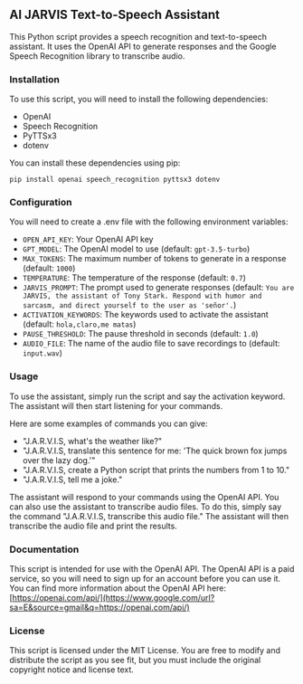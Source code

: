 ## AI JARVIS Text-to-Speech Assistant

This Python script provides a speech recognition and text-to-speech assistant. It uses the OpenAI API to generate responses and the Google Speech Recognition library to transcribe audio.

### Installation

To use this script, you will need to install the following dependencies:

  * OpenAI
  * Speech Recognition
  * PyTTSx3
  * dotenv

You can install these dependencies using pip:

```
pip install openai speech_recognition pyttsx3 dotenv
```

### Configuration

You will need to create a .env file with the following environment variables:

  * `OPEN_API_KEY`: Your OpenAI API key
  * `GPT_MODEL`: The OpenAI model to use (default: `gpt-3.5-turbo`)
  * `MAX_TOKENS`: The maximum number of tokens to generate in a response (default: `1000`)
  * `TEMPERATURE`: The temperature of the response (default: `0.7`)
  * `JARVIS_PROMPT`: The prompt used to generate responses (default: `You are JARVIS, the assistant of Tony Stark. Respond with humor and sarcasm, and direct yourself to the user as 'señor'.`)
  * `ACTIVATION_KEYWORDS`: The keywords used to activate the assistant (default: `hola,claro,me matas`)
  * `PAUSE_THRESHOLD`: The pause threshold in seconds (default: `1.0`)
  * `AUDIO_FILE`: The name of the audio file to save recordings to (default: `input.wav`)

### Usage

To use the assistant, simply run the script and say the activation keyword. The assistant will then start listening for your commands.

Here are some examples of commands you can give:

  * "J.A.R.V.I.S, what's the weather like?"
  * "J.A.R.V.I.S, translate this sentence for me: 'The quick brown fox jumps over the lazy dog.'"
  * "J.A.R.V.I.S, create a Python script that prints the numbers from 1 to 10."
  * "J.A.R.V.I.S, tell me a joke."

The assistant will respond to your commands using the OpenAI API. You can also use the assistant to transcribe audio files. To do this, simply say the command "J.A.R.V.I.S, transcribe this audio file." The assistant will then transcribe the audio file and print the results.

### Documentation

This script is intended for use with the OpenAI API. The OpenAI API is a paid service, so you will need to sign up for an account before you can use it. You can find more information about the OpenAI API here: [https://openai.com/api/](https://www.google.com/url?sa=E&source=gmail&q=https://openai.com/api/)

### License

This script is licensed under the MIT License. You are free to modify and distribute the script as you see fit, but you must include the original copyright notice and license text.
